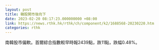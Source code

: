 ```yaml
---
layout: post
title: 韓股開市後向下
date: 2023-02-20 08:17:23.000000000 +08:00
link: https://news.rthk.hk/rthk/ch/component/k2/1688568-20230220.htm
categories: rthk
---
```


南韓股市偏軟。首爾綜合指數較早時報2439點，跌11點，跌幅0.48%。
